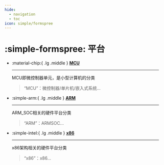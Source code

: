 ```yaml
---
hide:
  - navigation
  - toc
icon: simple/formspree
---
```


# :simple-formspree: 平台

<div class="grid cards" markdown>

- :material-chip:{ .lg .middle } [__MCU__](00-MCU/index.md)

    ---

    MCU即微控制器单元，是小型计算机的分类

    > “MCU”：微控制器/单片机/嵌入式系统…

- :simple-arm:{ .lg .middle } [__ARM__](docs/平台/01-SOC/index.md)

    ---

    ARM_SOC相关的硬件平台分类

    > “ARM”：ARMSOC…

- :simple-intel:{ .lg .middle } [__x86__](02-x86/index.md)

    ---

    x86架构相关的硬件平台分类

    > “x86”：x86…

</div>